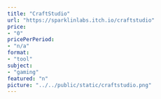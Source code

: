 ```yaml
---
title: "CraftStudio"
url: "https://sparklinlabs.itch.io/craftstudio"
price: 
- "0"
pricePerPeriod: 
- "n/a"
format: 
- "tool"
subject: 
- "gaming"
featured: "n"
picture: "../../public/static/craftstudio.png"
---
```

